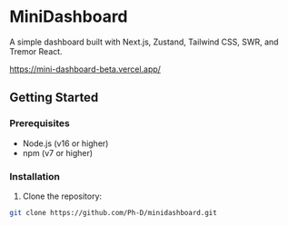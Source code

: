 # MiniDashboard

A simple dashboard built with Next.js, Zustand, Tailwind CSS, SWR, and Tremor React.


https://mini-dashboard-beta.vercel.app/

## Getting Started

### Prerequisites

- Node.js (v16 or higher)
- npm (v7 or higher)

### Installation

1. Clone the repository:

```bash
git clone https://github.com/Ph-D/minidashboard.git